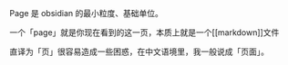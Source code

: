 Page 是 obsidian 的最小粒度、基础单位。

一个「page」就是你现在看到的这一页，本质上就是一个[[markdown]]文件

直译为「页」很容易造成一些困惑，在中文语境里，我一般说成「页面」。